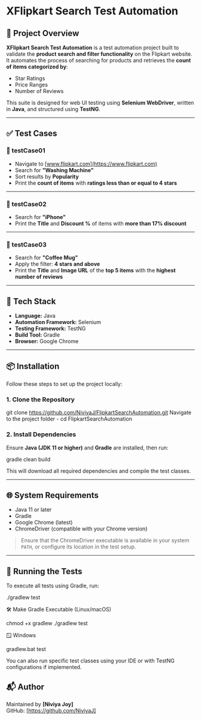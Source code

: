 # XFlipkart Search Test Automation

## 📝 Project Overview

**XFlipkart Search Test Automation** is a test automation project built to validate the **product search and filter functionality** on the Flipkart website. It automates the process of searching for products and retrieves the **count of items categorized by**:

- Star Ratings
- Price Ranges
- Number of Reviews

This suite is designed for web UI testing using **Selenium WebDriver**, written in **Java**, and structured using **TestNG**.

---

## ✅ Test Cases

### 🧪 testCase01
- Navigate to [www.flipkart.com](https://www.flipkart.com)
- Search for **"Washing Machine"**
- Sort results by **Popularity**
- Print the **count of items** with **ratings less than or equal to 4 stars**

---

### 🧪 testCase02
- Search for **"iPhone"**
- Print the **Title** and **Discount %** of items with **more than 17% discount**

---

### 🧪 testCase03
- Search for **"Coffee Mug"**
- Apply the filter: **4 stars and above**
- Print the **Title** and **Image URL** of the **top 5 items** with the **highest number of reviews**

---

## 🔧 Tech Stack

- **Language:** Java  
- **Automation Framework:** Selenium
- **Testing Framework:** TestNG  
- **Build Tool:** Gradle  
- **Browser:** Google Chrome

---

## 📦 Installation

Follow these steps to set up the project locally:

### 1. Clone the Repository

git clone https://github.com/NiviyaJ/FlipkartSearchAutomation.git
Navigate to the project folder -
cd FlipkartSearchAutomation

### 2. Install Dependencies

Ensure **Java (JDK 11 or higher)** and **Gradle** are installed, then run:

gradle clean build

This will download all required dependencies and compile the test classes.

---

## 🌐 System Requirements

- Java 11 or later
- Gradle
- Google Chrome (latest)
- ChromeDriver (compatible with your Chrome version)

> Ensure that the ChromeDriver executable is available in your system `PATH`, or configure its location in the test setup.

---

## 🚀 Running the Tests

To execute all tests using Gradle, run:

./gradlew test

🛠️ Make Gradle Executable (Linux/macOS)

chmod +x gradlew
./gradlew test

🪟 Windows

gradlew.bat test

You can also run specific test classes using your IDE or with TestNG configurations if implemented.

## 📬 Author

Maintained by **[Niviya Joy]**  
GitHub: [https://github.com/NiviyaJ]
